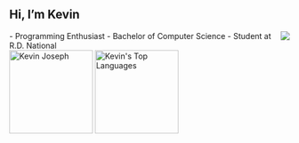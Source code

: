 ## Hi, I’m Kevin
<img style="float: right;" src="https://stories.freepiklabs.com/storage/12971/coding-bro-1867.png">
- Programming Enthusiast
- Bachelor of Computer Science
- Student at R.D. National

<div class="container">
<img src="https://github-readme-stats.vercel.app/api?username=kevinjosephh&theme=algolia&show_icons=true&count_private=true&include_all_commits=true&hide=stars" alt="Kevin Joseph" style="height: 150px;" />
<img src="https://github-readme-stats.vercel.app/api/top-langs/?username=kevinjosephh&layout=compact&theme=algolia&hide_langs_below=1" alt="Kevin's Top Languages" style="height: 150px"/>
</div>
